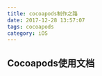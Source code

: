 ```yaml
---
title: cocoapods制作之路
date: 2017-12-28 13:57:07
tags: cocoapods
category: iOS
---
```


## Cocoapods使用文档

